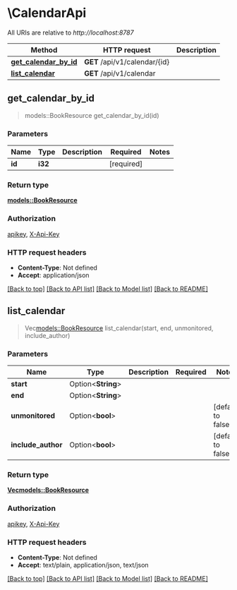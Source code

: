 # \CalendarApi

All URIs are relative to *http://localhost:8787*

Method | HTTP request | Description
------------- | ------------- | -------------
[**get_calendar_by_id**](CalendarApi.md#get_calendar_by_id) | **GET** /api/v1/calendar/{id} | 
[**list_calendar**](CalendarApi.md#list_calendar) | **GET** /api/v1/calendar | 



## get_calendar_by_id

> models::BookResource get_calendar_by_id(id)


### Parameters


Name | Type | Description  | Required | Notes
------------- | ------------- | ------------- | ------------- | -------------
**id** | **i32** |  | [required] |

### Return type

[**models::BookResource**](BookResource.md)

### Authorization

[apikey](../README.md#apikey), [X-Api-Key](../README.md#X-Api-Key)

### HTTP request headers

- **Content-Type**: Not defined
- **Accept**: application/json

[[Back to top]](#) [[Back to API list]](../README.md#documentation-for-api-endpoints) [[Back to Model list]](../README.md#documentation-for-models) [[Back to README]](../README.md)


## list_calendar

> Vec<models::BookResource> list_calendar(start, end, unmonitored, include_author)


### Parameters


Name | Type | Description  | Required | Notes
------------- | ------------- | ------------- | ------------- | -------------
**start** | Option<**String**> |  |  |
**end** | Option<**String**> |  |  |
**unmonitored** | Option<**bool**> |  |  |[default to false]
**include_author** | Option<**bool**> |  |  |[default to false]

### Return type

[**Vec<models::BookResource>**](BookResource.md)

### Authorization

[apikey](../README.md#apikey), [X-Api-Key](../README.md#X-Api-Key)

### HTTP request headers

- **Content-Type**: Not defined
- **Accept**: text/plain, application/json, text/json

[[Back to top]](#) [[Back to API list]](../README.md#documentation-for-api-endpoints) [[Back to Model list]](../README.md#documentation-for-models) [[Back to README]](../README.md)

